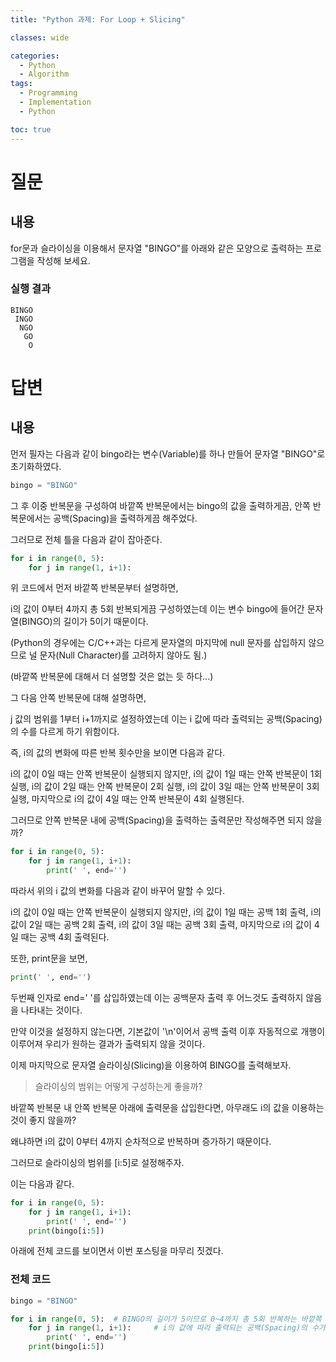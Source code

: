 ```yaml
---
title: "Python 과제: For Loop + Slicing"

classes: wide

categories:
  - Python
  - Algorithm
tags:
  - Programming
  - Implementation
  - Python

toc: true
---
```


# 질문

## 내용

for문과 슬라이싱을 이용해서 문자열 "BINGO"를 아래와 같은 모양으로 출력하는 프로그램을 작성해 보세요.

### 실행 결과

```shell
BINGO
 INGO
  NGO
   GO
    O
```

# 답변

## 내용

먼저 필자는 다음과 같이 bingo라는 변수(Variable)를 하나 만들어 문자열 "BINGO"로 초기화하였다.

```python
bingo = "BINGO"
```

그 후 이중 반복문을 구성하여 바깥쪽 반복문에서는 bingo의 값을 출력하게끔, 안쪽 반복문에서는 공백(Spacing)을 출력하게끔 해주었다.

그러므로 전체 틀을 다음과 같이 잡아준다.

```python
for i in range(0, 5):       
    for j in range(1, i+1):   
```

위 코드에서 먼저 바깥쪽 반복문부터 설명하면,

i의 값이 0부터 4까지 총 5회 반복되게끔 구성하였는데 이는 변수 bingo에 들어간 문자열(BINGO)의 길이가 5이기 때문이다.

(Python의 경우에는 C/C++과는 다르게 문자열의 마지막에 null 문자를 삽입하지 않으므로 널 문자(Null Character)를 고려하지 않아도 됨.)

(바깥쪽 반복문에 대해서 더 설명할 것은 없는 듯 하다...)

그 다음 안쪽 반복문에 대해 설명하면,

j 값의 범위를 1부터 i+1까지로 설정하였는데 이는 i 값에 따라 출력되는 공백(Spacing)의 수를 다르게 하기 위함이다.

즉, i의 값의 변화에 따른 반복 횟수만을 보이면 다음과 같다.

i의 값이 0일 때는 안쪽 반복문이 실행되지 않지만,
i의 값이 1일 때는 안쪽 반복문이 1회 실행,
i의 값이 2일 때는 안쪽 반복문이 2회 실행,
i의 값이 3일 때는 안쪽 반복문이 3회 실행,
마지막으로 i의 값이 4일 때는 안쪽 반복문이 4회 실행된다.

그러므로 안쪽 반복문 내에 공백(Spacing)을 출력하는 출력문만 작성해주면 되지 않을까?

```python
for i in range(0, 5):       
    for j in range(1, i+1):
        print(' ', end='')
```

따라서 위의 i 값의 변화를 다음과 같이 바꾸어 말할 수 있다.

i의 값이 0일 때는 안쪽 반복문이 실행되지 않지만,
i의 값이 1일 때는 공백 1회 출력,
i의 값이 2일 때는 공백 2회 출력,
i의 값이 3일 때는 공백 3회 출력,
마지막으로 i의 값이 4일 때는 공백 4회 출력된다.

또한, print문을 보면,

```python
print(' ', end='')
```

두번째 인자로 end=' '를 삽입하였는데 이는 공백문자 출력 후 어느것도 출력하지 않음을 나타내는 것이다.

만약 이것을 설정하지 않는다면, 기본값이 '\n'이어서 공백 출력 이후 자동적으로 개행이 이루어져 우리가 원하는 결과가 출력되지 않을 것이다.

이제 마지막으로 문자열 슬라이싱(Slicing)을 이용하여 BINGO를 출력해보자.

> 슬라이싱의 범위는 어떻게 구성하는게 좋을까?

바깥쪽 반복문 내 안쪽 반복문 아래에 출력문을 삽입한다면, 아무래도 i의 값을 이용하는 것이 좋지 않을까?

왜냐하면 i의 값이 0부터 4까지 순차적으로 반복하며 증가하기 때문이다.

그러므로 슬라이싱의 범위를 [i:5]로 설정해주자.

이는 다음과 같다.

```python
for i in range(0, 5):       
    for j in range(1, i+1):
        print(' ', end='')
    print(bingo[i:5])
```

아래에 전체 코드를 보이면서 이번 포스팅을 마무리 짓겠다.


### 전체 코드

```python
bingo = "BINGO"

for i in range(0, 5):  # BINGO의 길이가 5이므로 0~4까지 총 5회 반복하는 바깥쪽 반복문     
    for j in range(1, i+1):     # i의 값에 따라 출력되는 공백(Spacing)의 수가 달라지는 안쪽 반복문
        print(' ', end='')
    print(bingo[i:5])
```